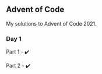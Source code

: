 ## Advent of Code
My solutions to Advent of Code 2021.

### Day 1
Part 1 - :heavy_check_mark:

Part 2 - :heavy_check_mark:
